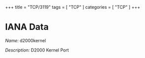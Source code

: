 +++
title = "TCP/3119"
tags = [ "TCP" ]
categories = [ "TCP" ]
+++

# IANA Data

_Name:_ d2000kernel

_Description:_ D2000 Kernel Port


